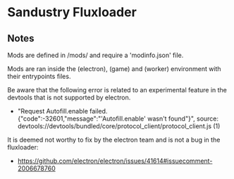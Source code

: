 # Sandustry Fluxloader

## Notes

Mods are defined in /mods/<modname> and require a 'modinfo.json' file.

Mods are ran inside the (electron), (game) and (worker) environment with their entrypoints files.

Be aware that the following error is related to an experimental feature in the devtools that is not supported by electron.

-   "Request Autofill.enable failed. {"code":-32601,"message":"'Autofill.enable' wasn't found"}", source: devtools://devtools/bundled/core/protocol_client/protocol_client.js (1)

It is deemed not worthy to fix by the electron team and is not a bug in the fluxloader:

-   https://github.com/electron/electron/issues/41614#issuecomment-2006678760
